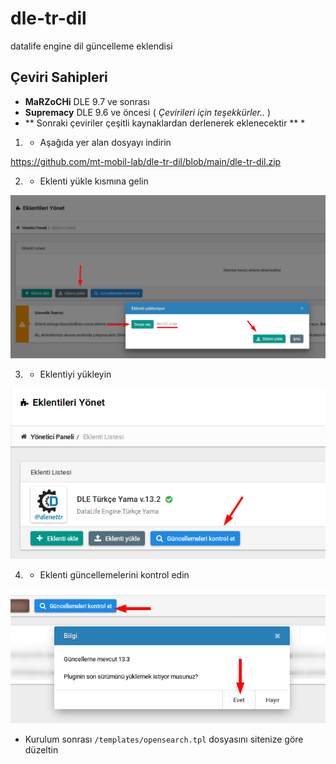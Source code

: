 # dle-tr-dil
datalife engine dil güncelleme eklendisi




## Çeviri Sahipleri

* **MaRZoCHi** DLE 9.7 ve sonrası
* **Supremacy** DLE 9.6 ve öncesi ( *Çevirileri için teşekkürler..* )
* ** Sonraki çeviriler çeşitli kaynaklardan derlenerek eklenecektir ** *






1) * Aşağıda yer alan dosyayı indirin
  
https://github.com/mt-mobil-lab/dle-tr-dil/blob/main/dle-tr-dil.zip

2) * Eklenti yükle kısmına gelin
  
![Ekran 1](/docs/screen1.png?raw=true)

3) * Eklentiyi yükleyin
  
![Ekran 2](/docs/screen2.png?raw=true)

4) * Eklenti güncellemelerini kontrol edin

![Ekran 3](/docs/screen3.png?raw=true)



* Kurulum sonrası `/templates/opensearch.tpl` dosyasını sitenize göre düzeltin
